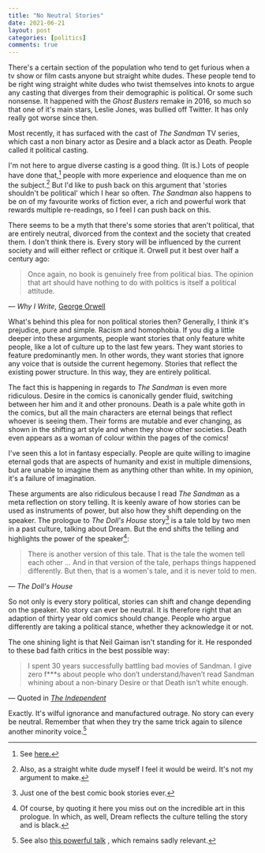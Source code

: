 ```yaml
---
title: "No Neutral Stories"
date: 2021-06-21
layout: post
categories: [politics]
comments: true
---
```


There's a certain section of the population who tend to get furious when a tv show or film casts anyone but straight white dudes. These people tend to be right wing straight white dudes who twist themselves into knots to argue any casting that diverges from their demographic is political. Or some such nonsense. It happened with the *Ghost Busters* remake in 2016, so much so that one of it's main stars, Leslie Jones, was bullied off Twitter. It has only really got worse since then.

Most recently, it has surfaced with the cast of *The Sandman* TV series, which cast a non binary actor as Desire and a black actor as Death. People called it political casting.

I'm not here to argue diverse casting is a good thing. (It is.) Lots of people have done that,[^1] people with more experience and eloquence than me on the subject.[^2] But I'd like to push back on this argument that 'stories shouldn't be political' which I hear so often. *The Sandman* also happens to be on of my favourite works of fiction ever, a rich and powerful work that rewards multiple re-readings, so I feel I can push back on this. 

There seems to be a myth that there's some stories that aren't political, that are entirely neutral, divorced from the context and the society that created them. I don't think there is. Every story will be influenced by the current society and will either reflect or critique it. Orwell put it best over half a century ago:

> Once again, no book is genuinely free from political bias. The opinion that art should have nothing to do with politics is itself a political attitude.
<figcaption class="figure-caption text-right"> — <i>Why I Write</i>, <a href="https://www.orwellfoundation.com/the-orwell-foundation/orwell/essays-and-other-works/why-i-write/">George Orwell</a></figcaption>

What's behind this plea for non political stories then? Generally, I think it's prejudice, pure and simple. Racism and homophobia. If you dig a little deeper into these arguments, people want stories that only feature white people, like a lot of culture up to the last few years. They want stories to feature predominantly men. In other words, they want stories that ignore any voice that is outside the current hegemony. Stories that reflect the existing power structure. In this way, they are entirely political.

The fact this is happening in regards to *The Sandman* is even more ridiculous. Desire in the comics is canonically gender fluid, switching between her him and it and other pronouns. Death is a pale white goth in the comics, but all the main characters are eternal beings that reflect whoever is seeing them. Their forms are mutable and ever changing, as shown in the shifting art style and when they show other societies. Death even appears as a woman of colour within the pages of the comics!

I've seen this a lot in fantasy especially. People are quite willing to imagine eternal gods that are aspects of humanity and exist in multiple dimensions, but are unable to imagine them as anything other than white. In my opinion, it's a failure of imagination.

These arguments are also ridiculous because I read *The Sandman* as a meta reflection on story telling. It is keenly aware of how stories can be used as instruments of power, but also how they shift depending on the speaker. The prologue to *The Doll's House* story[^3] is a tale told by two men in a past culture, talking about Dream. But the end shifts the telling and highlights the power of the speaker[^4]:

> There is another version of this tale.
> That is the tale the women tell each other
>...
> And in that version of the tale, perhaps things happened differently.
> But then, that is a women's tale, and it is never told to men.
<figcaption class="figure-caption text-right"> — <i>The Doll's House</i></a></figcaption>

So not only is every story political, stories can shift and change depending on the speaker. No story can ever be neutral. It is therefore right that an adaption of thirty year old comics should change. People who argue differently are taking a political stance, whether they acknowledge it or not.

The one shining light is that Neil Gaiman isn't standing for it. He responded to these bad faith critics in the best possible way:

> I spent 30 years successfully battling bad movies of Sandman. I give zero f***s about people who don’t understand/haven’t read Sandman whining about a non-binary Desire or that Death isn’t white enough.
<figcaption class="figure-caption text-right">— Quoted in <i><a href="https://www.independent.co.uk/arts-entertainment/tv/news/the-sandman-netflix-neil-gaiman-b1858043.html">The Independent</a></i></figcaption>

Exactly. It's wilful ignorance and manufactured outrage. No story can every be neutral. Remember that when they try the same trick again to silence another minority voice.[^5]

[^1]:See [here.](https://filmschoolrejects.com/advantage-of-diverse-casting/)

[^2]: Also, as a straight white dude myself I feel it would be weird. It's not my argument to make.

[^3]: Just one of the best comic book stories ever.

[^4]: Of course, by quoting it here you miss out on the incredible art in this prologue. In which, as well, Dream reflects the culture telling the story and is black.

[^5]: See also [this powerful talk](https://www.ted.com/talks/chimamanda_ngozi_adichie_the_danger_of_a_single_story/transcript?language=en) , which remains sadly relevant. 
